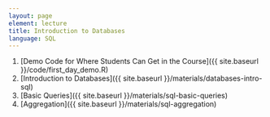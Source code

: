 ```yaml
---
layout: page
element: lecture
title: Introduction to Databases
language: SQL
---
```


1. [Demo Code for Where Students Can Get in the Course]({{ site.baseurl }}/code/first_day_demo.R)
2. [Introduction to Databases]({{ site.baseurl }}/materials/databases-intro-sql)
3. [Basic Queries]({{ site.baseurl }}/materials/sql-basic-queries)
4. [Aggregation]({{ site.baseurl }}/materials/sql-aggregation)
